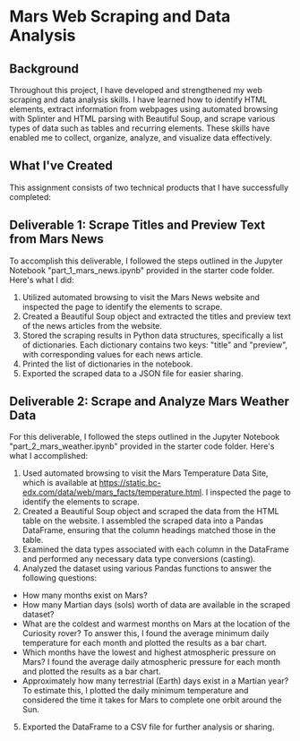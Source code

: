 # Mars Web Scraping and Data Analysis
## Background
Throughout this project, I have developed and strengthened my web scraping and data analysis skills. I have learned how to identify HTML elements, extract information from webpages using automated browsing with Splinter and HTML parsing with Beautiful Soup, and scrape various types of data such as tables and recurring elements. These skills have enabled me to collect, organize, analyze, and visualize data effectively.

## What I've Created
This assignment consists of two technical products that I have successfully completed:

## Deliverable 1: Scrape Titles and Preview Text from Mars News
To accomplish this deliverable, I followed the steps outlined in the Jupyter Notebook "part_1_mars_news.ipynb" provided in the starter code folder. Here's what I did:

1. Utilized automated browsing to visit the Mars News website and inspected the page to identify the elements to scrape.
2. Created a Beautiful Soup object and extracted the titles and preview text of the news articles from the website.
3. Stored the scraping results in Python data structures, specifically a list of dictionaries. Each dictionary contains two keys: "title" and "preview", with corresponding values for each news article.
4. Printed the list of dictionaries in the notebook.
5. Exported the scraped data to a JSON file for easier sharing.

## Deliverable 2: Scrape and Analyze Mars Weather Data
For this deliverable, I followed the steps outlined in the Jupyter Notebook "part_2_mars_weather.ipynb" provided in the starter code folder. Here's what I accomplished:

1. Used automated browsing to visit the Mars Temperature Data Site, which is available at https://static.bc-edx.com/data/web/mars_facts/temperature.html. I inspected the page to identify the elements to scrape.
2. Created a Beautiful Soup object and scraped the data from the HTML table on the website. I assembled the scraped data into a Pandas DataFrame, ensuring that the column headings matched those in the table.
3. Examined the data types associated with each column in the DataFrame and performed any necessary data type conversions (casting).
4. Analyzed the dataset using various Pandas functions to answer the following questions:
* How many months exist on Mars?
* How many Martian days (sols) worth of data are available in the scraped dataset?
* What are the coldest and warmest months on Mars at the location of the Curiosity rover? To answer this, I found the average minimum daily temperature for each month and plotted the results as a bar chart.
* Which months have the lowest and highest atmospheric pressure on Mars? I found the average daily atmospheric pressure for each month and plotted the results as a bar chart.
* Approximately how many terrestrial (Earth) days exist in a Martian year? To estimate this, I plotted the daily minimum temperature and considered the time it takes for Mars to complete one orbit around the Sun.
5. Exported the DataFrame to a CSV file for further analysis or sharing.
